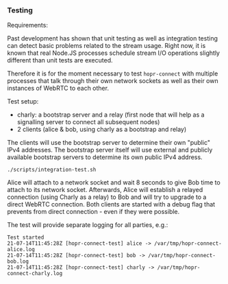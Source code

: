 ### Testing

Requirements:

Past development has shown that unit testing as well as integration testing can detect basic problems related to the stream usage. Right now, it is known that real Node.JS processes schedule stream I/O operations slightly different than unit tests are executed.

Therefore it is for the moment necessary to test `hopr-connect` with multiple processes that talk through their own network sockets as well as their own instances of WebRTC to each other.

Test setup:

- charly: a bootstrap server and a relay (first node that will help as a signalling server to connect all subsequent nodes)
- 2 clients (alice & bob, using charly as a bootstrap and relay)

The clients will use the bootstrap server to determine their own "public" IPv4 addresses. The bootstrap server itself will use external and publicly available bootstrap servers to determine its own public IPv4 address.

```
./scripts/integration-test.sh
```

Alice will attach to a network socket and wait 8 seconds to give Bob time to attach to its network socket. Afterwards, Alice will establish a relayed connection (using Charly as a relay) to Bob and will try to upgrade to a direct WebRTC connection. Both clients are started with a debug flag that prevents from direct connection - even if they were possible.

The test will provide separate logging for all parties, e.g.:

```
Test started
21-07-14T11:45:28Z [hopr-connect-test] alice -> /var/tmp/hopr-connect-alice.log
21-07-14T11:45:28Z [hopr-connect-test] bob -> /var/tmp/hopr-connect-bob.log
21-07-14T11:45:28Z [hopr-connect-test] charly -> /var/tmp/hopr-connect-charly.log
```
